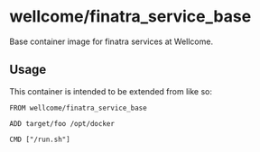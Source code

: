 # wellcome/finatra_service_base

Base container image for finatra services at Wellcome.

## Usage

This container is intended to be extended from like so:

```
FROM wellcome/finatra_service_base

ADD target/foo /opt/docker

CMD ["/run.sh"]
```

